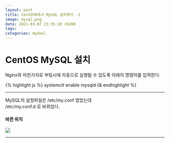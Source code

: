 ```yaml
---
layout: post
title: CentOS8에서 MySQL 설치하기 -2
image: mysql.png
date: 2021-03-07 23:35:20 +0200
tags:
categories: mydeal
---
```


# CentOS MySQL 설치

Nginx와 마찬가지로 부팅시에 자동으로 실행될 수 있도록 아래의 명령어를 입력한다.  

{% highlight js %}
systemctl enable mysqld
{& endhighlight %}  

***

MySQL의 설정파일은 /etc/my.conf 였었는데  
/etc/my.conf.d 로 바뀌었다.

#### 바뀐 위치

![]({{site.baseurl}}/images/mydeal/mysql설정파일.PNG)  

***